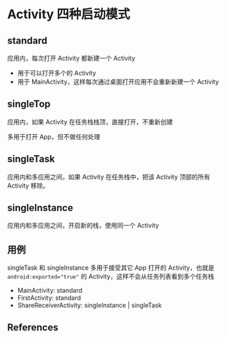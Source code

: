 # Activity 四种启动模式

## standard

应用内，每次打开 Activity 都新建一个 Activity

* 用于可以打开多个的 Activity
* 用于 MainActivity，这样每次通过桌面打开应用不会重新新建一个 Activity

## singleTop

应用内，如果 Activity 在任务栈栈顶，直接打开，不重新创建

多用于打开 App，但不做任何处理

## singleTask

应用内和多应用之间，如果 Activity 在任务栈中，把该 Activity 顶部的所有 Activity 移除。

## singleInstance

应用内和多应用之间，开启新的栈，使用同一个 Activity

## 用例

singleTask 和 singleInstance 多用于接受其它 App 打开的 Activity，也就是 `android:exported="true"` 的 Activity，这样不会从任务列表看到多个任务栈

* MainActivity: standard
* FirstActivity: standard
* ShareReceiverActivity: singleInstance | singleTask

## References
